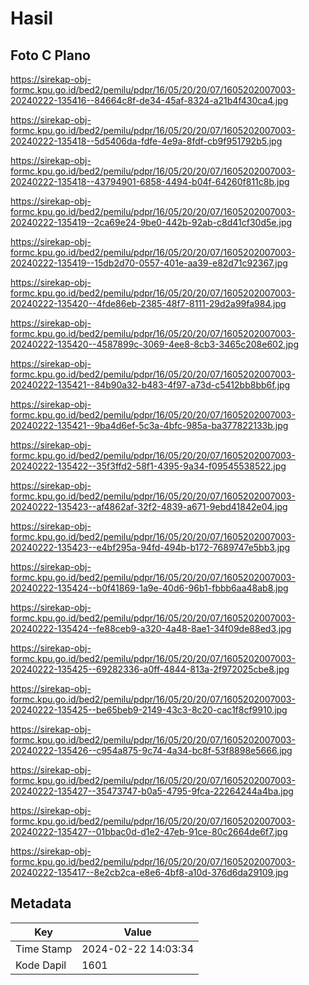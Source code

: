 # Hasil

## Foto C Plano

https://sirekap-obj-formc.kpu.go.id/bed2/pemilu/pdpr/16/05/20/20/07/1605202007003-20240222-135416--84664c8f-de34-45af-8324-a21b4f430ca4.jpg

https://sirekap-obj-formc.kpu.go.id/bed2/pemilu/pdpr/16/05/20/20/07/1605202007003-20240222-135418--5d5406da-fdfe-4e9a-8fdf-cb9f951792b5.jpg

https://sirekap-obj-formc.kpu.go.id/bed2/pemilu/pdpr/16/05/20/20/07/1605202007003-20240222-135418--43794901-6858-4494-b04f-64260f811c8b.jpg

https://sirekap-obj-formc.kpu.go.id/bed2/pemilu/pdpr/16/05/20/20/07/1605202007003-20240222-135419--2ca69e24-9be0-442b-92ab-c8d41cf30d5e.jpg

https://sirekap-obj-formc.kpu.go.id/bed2/pemilu/pdpr/16/05/20/20/07/1605202007003-20240222-135419--15db2d70-0557-401e-aa39-e82d71c92367.jpg

https://sirekap-obj-formc.kpu.go.id/bed2/pemilu/pdpr/16/05/20/20/07/1605202007003-20240222-135420--4fde86eb-2385-48f7-8111-29d2a99fa984.jpg

https://sirekap-obj-formc.kpu.go.id/bed2/pemilu/pdpr/16/05/20/20/07/1605202007003-20240222-135420--4587899c-3069-4ee8-8cb3-3465c208e602.jpg

https://sirekap-obj-formc.kpu.go.id/bed2/pemilu/pdpr/16/05/20/20/07/1605202007003-20240222-135421--84b90a32-b483-4f97-a73d-c5412bb8bb6f.jpg

https://sirekap-obj-formc.kpu.go.id/bed2/pemilu/pdpr/16/05/20/20/07/1605202007003-20240222-135421--9ba4d6ef-5c3a-4bfc-985a-ba377822133b.jpg

https://sirekap-obj-formc.kpu.go.id/bed2/pemilu/pdpr/16/05/20/20/07/1605202007003-20240222-135422--35f3ffd2-58f1-4395-9a34-f09545538522.jpg

https://sirekap-obj-formc.kpu.go.id/bed2/pemilu/pdpr/16/05/20/20/07/1605202007003-20240222-135423--af4862af-32f2-4839-a671-9ebd41842e04.jpg

https://sirekap-obj-formc.kpu.go.id/bed2/pemilu/pdpr/16/05/20/20/07/1605202007003-20240222-135423--e4bf295a-94fd-494b-b172-7689747e5bb3.jpg

https://sirekap-obj-formc.kpu.go.id/bed2/pemilu/pdpr/16/05/20/20/07/1605202007003-20240222-135424--b0f41869-1a9e-40d6-96b1-fbbb6aa48ab8.jpg

https://sirekap-obj-formc.kpu.go.id/bed2/pemilu/pdpr/16/05/20/20/07/1605202007003-20240222-135424--fe88ceb9-a320-4a48-8ae1-34f09de88ed3.jpg

https://sirekap-obj-formc.kpu.go.id/bed2/pemilu/pdpr/16/05/20/20/07/1605202007003-20240222-135425--69282336-a0ff-4844-813a-2f972025cbe8.jpg

https://sirekap-obj-formc.kpu.go.id/bed2/pemilu/pdpr/16/05/20/20/07/1605202007003-20240222-135425--be65beb9-2149-43c3-8c20-cac1f8cf9910.jpg

https://sirekap-obj-formc.kpu.go.id/bed2/pemilu/pdpr/16/05/20/20/07/1605202007003-20240222-135426--c954a875-9c74-4a34-bc8f-53f8898e5666.jpg

https://sirekap-obj-formc.kpu.go.id/bed2/pemilu/pdpr/16/05/20/20/07/1605202007003-20240222-135427--35473747-b0a5-4795-9fca-22264244a4ba.jpg

https://sirekap-obj-formc.kpu.go.id/bed2/pemilu/pdpr/16/05/20/20/07/1605202007003-20240222-135427--01bbac0d-d1e2-47eb-91ce-80c2664de6f7.jpg

https://sirekap-obj-formc.kpu.go.id/bed2/pemilu/pdpr/16/05/20/20/07/1605202007003-20240222-135417--8e2cb2ca-e8e6-4bf8-a10d-376d6da29109.jpg


## Metadata

| Key        | Value               |
| ---------- | ------------------- |
| Time Stamp | 2024-02-22 14:03:34 |
| Kode Dapil | 1601                |



